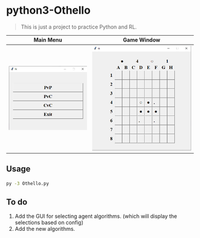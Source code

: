 # python3-Othello
>This is just a project to practice Python and RL.

Main Menu                  |   Game Window            
:-------------------------:|:-------------------------:
![](img/main_menu.png)     | ![](img/game.png)

## Usage

```sh
py -3 Othello.py
```

## To do
1. Add the GUI for selecting agent algorithms.	(which will display the selections based on config)
2. Add the new algorithms.

